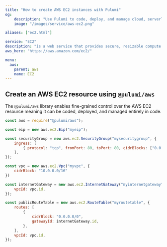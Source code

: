 ```yaml
---
title: "How to create AWS EC2 instances with Pulumi"
og:
    description: "Use Pulumi to code, deploy, and manage cloud, serverless, and container apps and infrastructure"
    image: "/images/service/aws-ec2.png"

aliases: ["ec2.html"]

service: "EC2"
description: "is a web service that provides secure, resizable compute capacity in the cloud. It is designed to make web-scale cloud computing easier for developers"
aws_here: "https://aws.amazon.com/ec2/"

menu:
  aws:
    parent: aws
    name: EC2
---
```


## Create an AWS EC2 resource using `@pulumi/aws`

The `@pulumi/aws` library enables fine-grained control over the AWS EC2 resource meaning it can be coded, deployed, and managed entirely in code.

```javascript
const aws = require("@pulumi/aws");

const eip = new aws.ec2.Eip("myeip");

const securityGroup = new aws.ec2.SecurityGroup("mysecuritygroup", {
    ingress: [
        { protocol: "tcp", fromPort: 80, toPort: 80, cidrBlocks: ["0.0.0.0/0"] },
    ],
});

const vpc = new aws.ec2.Vpc("myvpc", {
    cidrBlock: "10.0.0.0/16"
})

const internetGateway = new aws.ec2.InternetGateway("myinternetgateway", {
    vpcId: vpc.id,
});

const publicRouteTable = new aws.ec2.RouteTable("myroutetable", {
    routes: [
        {
            cidrBlock: "0.0.0.0/0",
            gatewayId: internetGateway.id,
        },
    ],
    vpcId: vpc.id,
});
```
